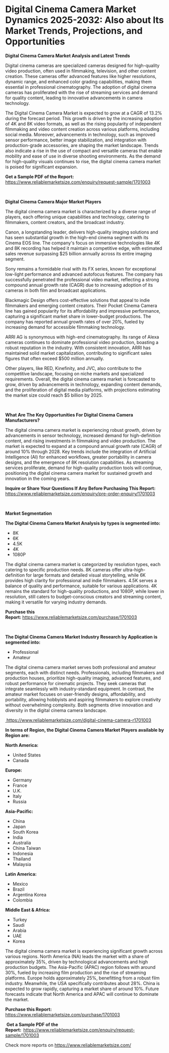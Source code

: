<p><h1>Digital Cinema Camera Market Dynamics 2025-2032: Also about Its Market Trends, Projections, and Opportunities</h1></p><p><strong>Digital Cinema Camera Market Analysis and Latest Trends</strong></p>
<p><p>Digital cinema cameras are specialized cameras designed for high-quality video production, often used in filmmaking, television, and other content creation. These cameras offer advanced features like higher resolutions, dynamic range, and enhanced color grading capabilities, making them essential in professional cinematography. The adoption of digital cinema cameras has proliferated with the rise of streaming services and demand for quality content, leading to innovative advancements in camera technology.</p><p>The Digital Cinema Camera Market is expected to grow at a CAGR of 13.2% during the forecast period. This growth is driven by the increasing adoption of 4K and 8K video formats, as well as the rising popularity of independent filmmaking and video content creation across various platforms, including social media. Moreover, advancements in technology, such as improved sensor performance, better image stabilization, and integration with production-grade accessories, are shaping the market landscape. Trends also indicate a rise in the use of compact and versatile cameras that enable mobility and ease of use in diverse shooting environments. As the demand for high-quality visuals continues to rise, the digital cinema camera market is poised for significant expansion.</p></p>
<p><strong>Get a Sample PDF of the Report:&nbsp;</strong> <a href="https://www.reliablemarketsize.com/enquiry/request-sample/1701003?utm_campaign=3550&utm_medium=2&utm_source=Github&utm_content=ia&utm_term=27032025&utm_id=digital-cinema-camera">https://www.reliablemarketsize.com/enquiry/request-sample/1701003</a></p>
<p>&nbsp;</p>
<p><strong>Digital Cinema Camera Major Market Players</strong></p>
<p><p>The digital cinema camera market is characterized by a diverse range of players, each offering unique capabilities and technology, catering to filmmakers, content creators, and the broadcast industry. </p><p>Canon, a longstanding leader, delivers high-quality imaging solutions and has seen substantial growth in the high-end cinema segment with its Cinema EOS line. The company's focus on immersive technologies like 4K and 8K recording has helped it maintain a competitive edge, with estimated sales revenue surpassing $25 billion annually across its entire imaging segment.</p><p>Sony remains a formidable rival with its FX series, known for exceptional low-light performance and advanced autofocus features. The company has successfully penetrated the professional video market, reflecting a strong compound annual growth rate (CAGR) due to increasing adoption of its cameras in both film and broadcast applications.</p><p>Blackmagic Design offers cost-effective solutions that appeal to indie filmmakers and emerging content creators. Their Pocket Cinema Camera line has gained popularity for its affordability and impressive performance, capturing a significant market share in lower-budget productions. The company has reported annual growth rates of over 20%, fueled by increasing demand for accessible filmmaking technology.</p><p>ARRI AG is synonymous with high-end cinematography. Its range of Alexa cameras continues to dominate professional video production, boasting a robust reputation in the industry. With consistent innovation, ARRI has maintained solid market capitalization, contributing to significant sales figures that often exceed $500 million annually.</p><p>Other players, like RED, Kinefinity, and JVC, also contribute to the competitive landscape, focusing on niche markets and specialized requirements. Overall, the digital cinema camera market is forecasted to grow, driven by advancements in technology, expanding content demands, and the proliferation of digital media platforms, with projections estimating the market size could reach $5 billion by 2025.</p></p>
<p>&nbsp;</p>
<p><strong>What Are The Key Opportunities For Digital Cinema Camera Manufacturers?</strong></p>
<p><p>The digital cinema camera market is experiencing robust growth, driven by advancements in sensor technology, increased demand for high-definition content, and rising investments in filmmaking and video production. The market is expected to expand at a compound annual growth rate (CAGR) of around 10% through 2028. Key trends include the integration of Artificial Intelligence (AI) for enhanced workflows, greater portability in camera designs, and the emergence of 8K resolution capabilities. As streaming services proliferate, demand for high-quality production tools will continue, positioning the digital cinema camera market for sustained growth and innovation in the coming years.</p></p>
<p><strong>Inquire or Share Your Questions If Any Before Purchasing This Report:</strong> <a href="https://www.reliablemarketsize.com/enquiry/pre-order-enquiry/1701003?utm_campaign=3550&utm_medium=2&utm_source=Github&utm_content=ia&utm_term=27032025&utm_id=digital-cinema-camera">https://www.reliablemarketsize.com/enquiry/pre-order-enquiry/1701003</a></p>
<p>&nbsp;</p>
<p><strong>Market Segmentation</strong></p>
<p><strong>The Digital Cinema Camera Market Analysis by types is segmented into:</strong></p>
<p><ul><li>8K</li><li>6K</li><li>4.5K</li><li>4K</li><li>1080P</li></ul></p>
<p><p>The digital cinema camera market is categorized by resolution types, each catering to specific production needs. 8K cameras offer ultra-high-definition for large formats and detailed visual storytelling, while 6K provides high clarity for professional and indie filmmakers. 4.5K serves a balance of quality and performance, suitable for various applications. 4K remains the standard for high-quality productions, and 1080P, while lower in resolution, still caters to budget-conscious creators and streaming content, making it versatile for varying industry demands.</p></p>
<p><strong>Purchase this Report:&nbsp;</strong><a href="https://www.reliablemarketsize.com/purchase/1701003?utm_campaign=3550&utm_medium=2&utm_source=Github&utm_content=ia&utm_term=27032025&utm_id=digital-cinema-camera">https://www.reliablemarketsize.com/purchase/1701003</a></p>
<p>&nbsp;</p>
<p><strong>The Digital Cinema Camera Market Industry Research by Application is segmented into:</strong></p>
<p><ul><li>Professional</li><li>Amateur</li></ul></p>
<p><p>The digital cinema camera market serves both professional and amateur segments, each with distinct needs. Professionals, including filmmakers and production houses, prioritize high-quality imaging, advanced features, and robust performance for cinematic projects. They seek cameras that integrate seamlessly with industry-standard equipment. In contrast, the amateur market focuses on user-friendly designs, affordability, and portability, allowing hobbyists and aspiring filmmakers to explore creativity without overwhelming complexity. Both segments drive innovation and diversity in the digital cinema camera landscape.</p></p>
<p><a href="https://www.reliablemarketsize.com/digital-cinema-camera-r1701003?utm_campaign=3550&utm_medium=2&utm_source=Github&utm_content=ia&utm_term=27032025&utm_id=digital-cinema-camera">&nbsp;https://www.reliablemarketsize.com/digital-cinema-camera-r1701003</a></p>
<p><strong>In terms of Region, the Digital Cinema Camera Market Players available by Region are:</strong></p>
<p>
    <p> <strong> North America: </strong>
        <ul>
            <li>United States</li>
            <li>Canada</li>
        </ul>
        </p> 
    <p> <strong> Europe: </strong>
        <ul>
            <li>Germany</li>
            <li>France</li>
            <li>U.K.</li>
            <li>Italy</li>
            <li>Russia</li>
        </ul>
        </p> 
    <p> <strong> Asia-Pacific: </strong>
        <ul>
            <li>China</li>
            <li>Japan</li>
            <li>South Korea</li>
            <li>India</li>
            <li>Australia</li>
            <li>China Taiwan</li>
            <li>Indonesia</li>
            <li>Thailand</li>
            <li>Malaysia</li>
        </ul>
        </p> 
    <p> <strong> Latin America: </strong>
        <ul>
            <li>Mexico</li>
            <li>Brazil</li>
            <li>Argentina Korea</li>
            <li>Colombia</li>
        </ul>
        </p> 
    <p> <strong> Middle East & Africa: </strong>
        <ul>
            <li>Turkey</li>
            <li>Saudi</li>
            <li>Arabia</li>
            <li>UAE</li>
            <li>Korea</li>
        </ul>
    </p>
    </p>
<p><p>The digital cinema camera market is experiencing significant growth across various regions. North America (NA) leads the market with a share of approximately 35%, driven by technological advancements and high production budgets. The Asia-Pacific (APAC) region follows with around 30%, fueled by increasing film production and the rise of streaming platforms. Europe holds approximately 25%, benefitting from a robust film industry. Meanwhile, the USA specifically contributes about 28%. China is expected to grow rapidly, capturing a market share of around 10%. Future forecasts indicate that North America and APAC will continue to dominate the market.</p></p>
<p><strong>Purchase this Report: </strong><a href="https://www.reliablemarketsize.com/purchase/1701003?utm_campaign=3550&utm_medium=2&utm_source=Github&utm_content=ia&utm_term=27032025&utm_id=digital-cinema-camera">https://www.reliablemarketsize.com/purchase/1701003</a></p>
<p>&nbsp;<strong>Get a Sample PDF of the Report:&nbsp;&nbsp;</strong><a href="https://www.reliablemarketsize.com/enquiry/request-sample/1701003?utm_campaign=3550&utm_medium=2&utm_source=Github&utm_content=ia&utm_term=27032025&utm_id=digital-cinema-camera">https://www.reliablemarketsize.com/enquiry/request-sample/1701003</a></p>
<p><strong></strong></p>
<p>Check more reports on <a href="https://www.reliablemarketsize.com/?utm_campaign=3550&utm_medium=2&utm_source=Github&utm_content=ia&utm_term=27032025&utm_id=digital-cinema-camera">https://www.reliablemarketsize.com/</a></p>
